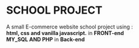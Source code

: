 # SCHOOL PROJECT
A small E-commerce website school project using : 
<br/>**html, css and vanilla javascript.** in **FRONT-end** 
<br/>**MY_SQL AND PHP** in **Back-end**
